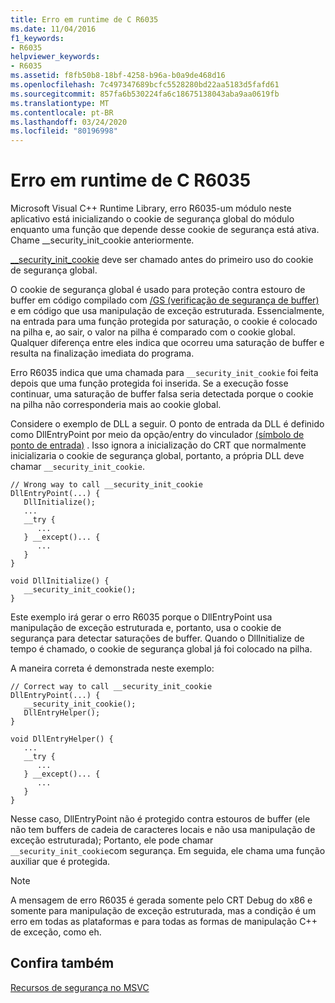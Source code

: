 ```yaml
---
title: Erro em runtime de C R6035
ms.date: 11/04/2016
f1_keywords:
- R6035
helpviewer_keywords:
- R6035
ms.assetid: f8fb50b8-18bf-4258-b96a-b0a9de468d16
ms.openlocfilehash: 7c497347689bcfc5528280bd22aa5183d5fafd61
ms.sourcegitcommit: 857fa6b530224fa6c18675138043aba9aa0619fb
ms.translationtype: MT
ms.contentlocale: pt-BR
ms.lasthandoff: 03/24/2020
ms.locfileid: "80196998"
---
```

# <a name="c-runtime-error-r6035"></a>Erro em runtime de C R6035

Microsoft Visual C++ Runtime Library, erro R6035-um módulo neste aplicativo está inicializando o cookie de segurança global do módulo enquanto uma função que depende desse cookie de segurança está ativa.  Chame __security_init_cookie anteriormente.

[__security_init_cookie](../../c-runtime-library/reference/security-init-cookie.md) deve ser chamado antes do primeiro uso do cookie de segurança global.

O cookie de segurança global é usado para proteção contra estouro de buffer em código compilado com [/GS (verificação de segurança de buffer)](../../build/reference/gs-buffer-security-check.md) e em código que usa manipulação de exceção estruturada. Essencialmente, na entrada para uma função protegida por saturação, o cookie é colocado na pilha e, ao sair, o valor na pilha é comparado com o cookie global. Qualquer diferença entre eles indica que ocorreu uma saturação de buffer e resulta na finalização imediata do programa.

Erro R6035 indica que uma chamada para `__security_init_cookie` foi feita depois que uma função protegida foi inserida. Se a execução fosse continuar, uma saturação de buffer falsa seria detectada porque o cookie na pilha não corresponderia mais ao cookie global.

Considere o exemplo de DLL a seguir. O ponto de entrada da DLL é definido como DllEntryPoint por meio da opção/entry do vinculador [(símbolo de ponto de entrada)](../../build/reference/entry-entry-point-symbol.md) . Isso ignora a inicialização do CRT que normalmente inicializaria o cookie de segurança global, portanto, a própria DLL deve chamar `__security_init_cookie`.

```
// Wrong way to call __security_init_cookie
DllEntryPoint(...) {
   DllInitialize();
   ...
   __try {
      ...
   } __except()... {
      ...
   }
}

void DllInitialize() {
   __security_init_cookie();
}
```

Este exemplo irá gerar o erro R6035 porque o DllEntryPoint usa manipulação de exceção estruturada e, portanto, usa o cookie de segurança para detectar saturações de buffer. Quando o DllInitialize de tempo é chamado, o cookie de segurança global já foi colocado na pilha.

A maneira correta é demonstrada neste exemplo:

```
// Correct way to call __security_init_cookie
DllEntryPoint(...) {
   __security_init_cookie();
   DllEntryHelper();
}

void DllEntryHelper() {
   ...
   __try {
      ...
   } __except()... {
      ...
   }
}
```

Nesse caso, DllEntryPoint não é protegido contra estouros de buffer (ele não tem buffers de cadeia de caracteres locais e não usa manipulação de exceção estruturada); Portanto, ele pode chamar `__security_init_cookie`com segurança. Em seguida, ele chama uma função auxiliar que é protegida.

> [!NOTE]
>  A mensagem de erro R6035 é gerada somente pelo CRT Debug do x86 e somente para manipulação de exceção estruturada, mas a condição é um erro em todas as plataformas e para todas as formas de manipulação C++ de exceção, como eh.

## <a name="see-also"></a>Confira também

[Recursos de segurança no MSVC](https://blogs.msdn.microsoft.com/vcblog/2017/06/28/security-features-in-microsoft-visual-c/)
